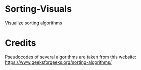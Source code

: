# Sorting-Visuals
Visualize sorting algorithms

# Credits
Pseudocodes of several algorithms are taken from this website:
https://www.geeksforgeeks.org/sorting-algorithms/
